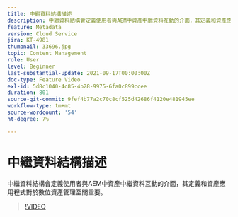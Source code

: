 ```yaml
---
title: 中繼資料結構描述
description: 中繼資料結構會定義使用者與AEM中資產中繼資料互動的介面，其定義和資產應用程式對於數位資產管理至關重要。
feature: Metadata
version: Cloud Service
jira: KT-4981
thumbnail: 33696.jpg
topic: Content Management
role: User
level: Beginner
last-substantial-update: 2021-09-17T00:00:00Z
doc-type: Feature Video
exl-id: 5d8c1040-4c85-4b28-9975-6fa0c899ccee
duration: 801
source-git-commit: 9fef4b77a2c70c8cf525d42686f4120e481945ee
workflow-type: tm+mt
source-wordcount: '54'
ht-degree: 7%

---
```


# 中繼資料結構描述

中繼資料結構會定義使用者與AEM中資產中繼資料互動的介面，其定義和資產應用程式對於數位資產管理至關重要。

>[!VIDEO](https://video.tv.adobe.com/v/33696?quality=12&learn=on)
